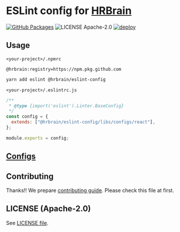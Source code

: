 # ESLint config for [HRBrain](https://www.hrbrain.jp/)

[![GitHub Packages](https://img.shields.io/badge/package-GitHub-red.svg?style=flat-square)](https://github.com/hrbrain/eslint-config/packages/)
![LICENSE Apache-2.0](https://img.shields.io/badge/license-Apache--2.0-green.svg?style=flat-square)
[![deploy](https://img.shields.io/badge/deploy-🛳%20Ship.js-blue?style=flat)](https://github.com/algolia/shipjs)

## Usage

`<your-project>/.npmrc`

```
@hrbrain:registry=https://npm.pkg.github.com
```

```bash
yarn add eslint @hrbrain/eslint-config
```

`<your-project>/.eslintrc.js`

```js
/**
 * @type {import('eslint').Linter.BaseConfig}
 */
const config = {
  extends: ["@hrbrain/eslint-config/libs/configs/react"],
};

module.exports = config;
```

## [Configs](./libs/configs)

## Contributing

Thanks!! We prepare [contributing guide](./CONTRIBUTING.md).
Please check this file at first.

## LICENSE (Apache-2.0)

See [LICENSE file](./LICENSE).
